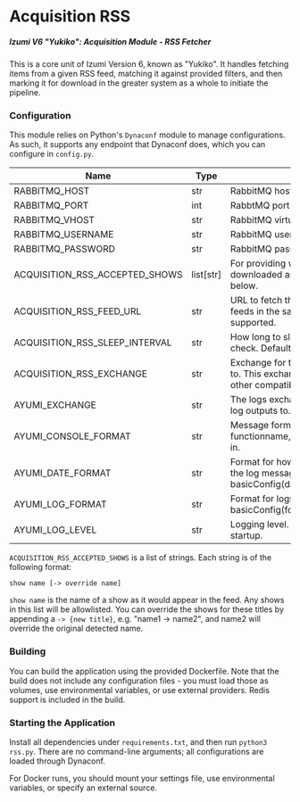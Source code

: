 # Acquisition RSS

##### Izumi V6 "Yukiko": Acquisition Module - RSS Fetcher

This is a core unit of Izumi Version 6, known as "Yukiko". It handles fetching items from a given RSS feed, matching it against provided filters, and then marking it for download in the greater system as a whole to initiate the pipeline.

### Configuration

This module relies on Python's `Dynaconf` module to manage configurations. As such, it supports any endpoint that Dynaconf does, which you can configure in `config.py`. 

| Name                           | Type      | Use                                                                                                       |
| ------------------------------ | --------- | --------------------------------------------------------------------------------------------------------- |
| RABBITMQ_HOST                  | str       | RabbitMQ host url                                                                                         |
| RABBITMQ_PORT                  | int       | RabbtMQ port                                                                                              |
| RABBITMQ_VHOST                 | str       | RabbitMQ virtual host                                                                                     |
| RABBITMQ_USERNAME              | str       | RabbitMQ username                                                                                         |
| RABBITMQ_PASSWORD              | str       | RabbitMQ password                                                                                         |
| ACQUISITION_RSS_ACCEPTED_SHOWS | list[str] | For providing which shows should be downloaded and not. Read more below.                                  |
| ACQUISITION_RSS_FEED_URL       | str       | URL to fetch the feed from. Multiple feeds in the same app are not supported.                             |
| ACQUISITION_RSS_SLEEP_INTERVAL | str       | How long to sleep between each check. Defaults to 5 minutes.                                              |
| ACQUISITION_RSS_EXCHANGE       | str       | Exchange for this module to send jobs to. This exchange should only lead to other compatible downloaders. |
| AYUMI_EXCHANGE                 | str       | The logs exchange Ayumi will send all log outputs to.                                                     |
| AYUMI_CONSOLE_FORMAT           | str       | Message format (filename, functionname, etc) Ayumi will output in.                                        |
| AYUMI_DATE_FORMAT              | str       | Format for how dates should appear in the log messages (passed to basicConfig(datefmt=DATE_FORMAT).       |
| AYUMI_LOG_FORMAT               | str       | Format for logs (passed to basicConfig(format=LOG_FORMAT)                                                 |
| AYUMI_LOG_LEVEL                | str       | Logging level. Can't be changed after startup.                                                            |

`ACQUISITION_RSS_ACCEPTED_SHOWS` is a list of strings. Each string is of the following format:
```
show name [-> override name]
```
`show name` is the name of a show as it would appear in the feed. Any shows in this list will be allowlisted. You can override the shows for these titles by appending a `-> {new title}`, e.g. "name1 -> name2", and name2 will override the original detected name.

### Building

You can build the application using the provided Dockerfile. Note that the build does not include any configuration files - you must load those as volumes, use environmental variables, or use external providers. Redis support is included in the build.

### Starting the Application

Install all dependencies under `requirements.txt`, and then run `python3 rss.py`. There are no command-line arguments; all configurations are loaded through Dynaconf.

For Docker runs, you should mount your settings file, use environmental variables, or specify an external source.